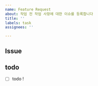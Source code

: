 ```yaml
---
name: Feature Request
about: 작업 전 작업 사항에 대한 이슈를 등록합니다
title: ''
labels: task
assignees: ''

---
```


## Issue
<!-- 이슈에 대한 내용을 설명해주세요. -->

## todo
- [ ] todo !
<!-- 해야 할 일들을 적어주세요. -->
